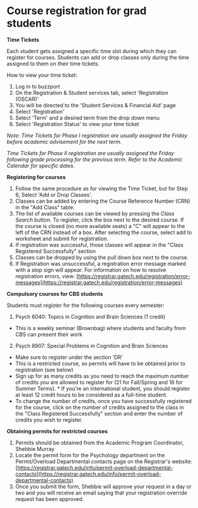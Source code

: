 # Course registration for grad students

**Time Tickets**

Each student gets assigned a specific time slot during which they can register for courses. Students can add or drop classes only during the time assigned to them on their time tickets.

How to view your time ticket:

1. Log in to buzzport
2. On the Registration &amp; Student services tab, select &#39;Registration (OSCAR)&#39;
3. You will be directed to the &#39;Student Services &amp; Financial Aid&#39; page
4. Select &#39;Registration&#39;
5. Select &#39;Term&#39; and a desired term from the drop down menu
6. Select &#39;Registration Status&#39; to view your time ticket

_Note: Time Tickets for Phase I registration are usually assigned the Friday before academic advisement for the next term._

_Time Tickets for Phase II registration are usually assigned the Friday following grade processing for the previous term. Refer to the Academic Calendar for specific dates._

**Registering for courses**

1. Follow the same procedure as for viewing the Time Ticket, but for Step 6, Select &#39;Add or Drop Classes&#39;.
2. Classes can be added by entering the Course Reference Number (CRN) in the &quot;Add Class&quot; table.
3. The list of available courses can be viewed by pressing the _Class Search_ button. To register, click the box next to the desired course. If the course is closed (no more available seats) a &quot;C&quot; will appear to the left of the CRN instead of a box. After selecting the course, select add to worksheet and submit for registration.
4. If registration was successful, those classes will appear in the &quot;Class Registered Successfully&quot; section
5. Classes can be dropped by using the pull down box next to the course.
6. If Registration was unsuccessful, a registration error message marked with a stop sign will appear. For information on how to resolve registration errors, view: [https://registrar.gatech.edu/registration/error-messages](https://registrar.gatech.edu/registration/error-messages)

**Compulsory courses for CBS students**

Students must register for the following courses every semester:

1. Psych 6040: Topics in Cognition and Brain Sciences (1 credit)
  - This is a weekly seminar (Brownbag) where students and faculty from CBS can present their work
2. Psych 8907: Special Problems in Cognition and Brain Sciences
  - Make sure to register under the section &#39;DR&#39;
  - This is a restricted course, so permits will have to be obtained prior to registration (see below)
  - Sign up for as many credits as you need to reach the maximum number of credits you are allowed to register for (21 for Fall/Spring and 16 for Summer Terms). * If you're an international student, you should register at least 12 credit hours to be considered as a full-time student.
  - To change the number of credits, once you have successfully registered for the course, click on the number of credits assigned to the class in the &quot;Class Registered Successfully&quot; section and enter the number of credits you wish to register.

**Obtaining permits for restricted courses**

1. Permits should be obtained from the Academic Program Coordinator, Shebbie Murray
2. Locate the permit form for the Psychology department on the Permit/Overload Departmental contacts page on the Registrar&#39;s website: [https://registrar.gatech.edu/info/permit-overload-departmental-contacts](https://registrar.gatech.edu/info/permit-overload-departmental-contacts)
3. Once you submit the form, Shebbie will approve your request in a day or two and you will receive an email saying that your registration override request has been approved.
